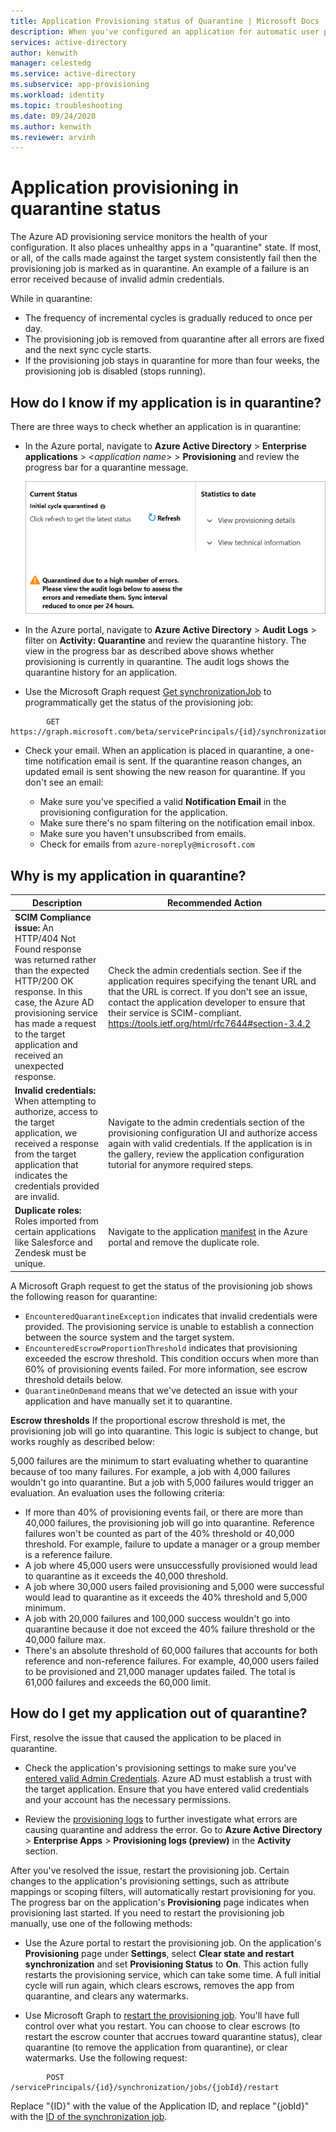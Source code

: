 ```yaml
---
title: Application Provisioning status of Quarantine | Microsoft Docs
description: When you've configured an application for automatic user provisioning, learn what a provisioning status of Quarantine means and how to clear it.
services: active-directory
author: kenwith
manager: celestedg
ms.service: active-directory
ms.subservice: app-provisioning
ms.workload: identity
ms.topic: troubleshooting
ms.date: 09/24/2020
ms.author: kenwith
ms.reviewer: arvinh
---
```


# Application provisioning in quarantine status

The Azure AD provisioning service monitors the health of your configuration. It also places unhealthy apps in a "quarantine" state. If most, or all, of the calls made against the target system consistently fail then the provisioning job is marked as in quarantine. An example of a failure is an error received because of invalid admin credentials.

While in quarantine:
- The frequency of incremental cycles is gradually reduced to once per day.
- The provisioning job is removed from quarantine after all errors are fixed and the next sync cycle starts. 
- If the provisioning job stays in quarantine for more than four weeks, the provisioning job is disabled (stops running).

## How do I know if my application is in quarantine?

There are three ways to check whether an application is in quarantine:
  
- In the Azure portal, navigate to **Azure Active Directory** > **Enterprise applications** > &lt;*application name*&gt; > **Provisioning** and review the progress bar for a quarantine message.   

  ![Provisioning status bar showing quarantine status](./media/application-provisioning-quarantine-status/progress-bar-quarantined.png)

- In the Azure portal, navigate to **Azure Active Directory** > **Audit Logs** > filter on **Activity: Quarantine** and review the quarantine history. The view in the progress bar as described above shows whether provisioning is currently in quarantine. The audit logs shows the quarantine history for an application. 

- Use the Microsoft Graph request [Get synchronizationJob](/graph/api/synchronization-synchronizationjob-get?tabs=http&view=graph-rest-beta) to programmatically get the status of the provisioning job:

```microsoft-graph
        GET https://graph.microsoft.com/beta/servicePrincipals/{id}/synchronization/jobs/{jobId}/
```

- Check your email. When an application is placed in quarantine, a one-time notification email is sent. If the quarantine reason changes, an updated email is sent showing the new reason for quarantine. If you don't see an email:

  - Make sure you've specified a valid **Notification Email** in the provisioning configuration for the application.
  - Make sure there's no spam filtering on the notification email inbox.
  - Make sure you haven't unsubscribed from emails.
  - Check for emails from `azure-noreply@microsoft.com`

## Why is my application in quarantine?

|Description|Recommended Action|
|---|---|
|**SCIM Compliance issue:** An HTTP/404 Not Found response was returned rather than the expected HTTP/200 OK response. In this case, the Azure AD provisioning service has made a request to the target application and received an unexpected response.|Check the admin credentials section. See if the application requires specifying the tenant URL and that the URL is correct. If you don't see an issue, contact the application developer to ensure that their service is SCIM-compliant. https://tools.ietf.org/html/rfc7644#section-3.4.2 |
|**Invalid credentials:** When attempting to authorize,  access to the target application, we received a response from the target application that indicates the credentials provided are invalid.|Navigate to the admin credentials section of the provisioning configuration UI and authorize access again with valid credentials. If the application is in the gallery, review the application configuration tutorial for anymore required steps.|
|**Duplicate roles:** Roles imported from certain applications like Salesforce and Zendesk must be unique. |Navigate to the application [manifest](../develop/reference-app-manifest.md) in the Azure portal and remove the duplicate role.|

 A Microsoft Graph request to get the status of the provisioning job shows the following reason for quarantine:
- `EncounteredQuarantineException` indicates that invalid credentials were provided. The provisioning service is unable to establish a connection between the source system and the target system.
- `EncounteredEscrowProportionThreshold` indicates that provisioning exceeded the escrow threshold. This condition occurs when more than 60% of provisioning events failed. For more information, see escrow threshold details below.
- `QuarantineOnDemand` means that we've detected an issue with your application and have manually set it to quarantine.

**Escrow thresholds**
If the proportional escrow threshold is met, the provisioning job will go into quarantine. This logic is subject to change, but works roughly as described below: 

5,000 failures are the minimum to start evaluating whether to quarantine because of too many failures. For example, a job with 4,000 failures wouldn't go into quarantine. But a job with 5,000 failures would trigger an evaluation. An evaluation uses the following criteria:  
- If more than 40% of provisioning events fail, or there are more than 40,000 failures, the provisioning job will go into quarantine. Reference failures won't be counted as part of the 40% threshold or 40,000 threshold. For example, failure to update a manager or a group member is a reference failure.
- A job where 45,000 users were unsuccessfully provisioned would lead to quarantine as it exceeds the 40,000 threshold.
- A job where 30,000 users failed provisioning and 5,000 were successful would lead to quarantine as it exceeds the 40% threshold and 5,000 minimum.
- A job with 20,000 failures and 100,000 success wouldn't go into quarantine because it doe not exceed the 40% failure threshold or the 40,000 failure max.  
- There's an absolute threshold of 60,000 failures that accounts for both reference and non-reference failures. For example, 40,000 users failed to be provisioned and 21,000 manager updates failed. The total is 61,000 failures and exceeds the 60,000 limit.


## How do I get my application out of quarantine?

First, resolve the issue that caused the application to be placed in quarantine.

- Check the application's provisioning settings to make sure you've [entered valid Admin Credentials](../app-provisioning/configure-automatic-user-provisioning-portal.md#configuring-automatic-user-account-provisioning). Azure AD must establish a trust with the target application. Ensure that you have entered valid credentials and your account has the necessary permissions.

- Review the [provisioning logs](../reports-monitoring/concept-provisioning-logs.md) to further investigate what errors are causing quarantine and address the error. Go to **Azure Active Directory** &gt; **Enterprise Apps** &gt; **Provisioning logs (preview)** in the **Activity** section.

After you've resolved the issue, restart the provisioning job. Certain changes to the application's provisioning settings, such as attribute mappings or scoping filters, will automatically restart provisioning for you. The progress bar on the application's **Provisioning** page indicates when provisioning last started. If you need to restart the provisioning job manually, use one of the following methods:  

- Use the Azure portal to restart the provisioning job. On the application's **Provisioning** page under **Settings**, select **Clear state and restart synchronization** and set **Provisioning Status** to **On**. This action fully restarts  the provisioning service, which can take some time. A full initial cycle will run again, which clears escrows, removes the app from quarantine, and clears any watermarks.

- Use Microsoft Graph to [restart the provisioning job](/graph/api/synchronization-synchronizationjob-restart?tabs=http&view=graph-rest-beta). You'll have full control over what you restart. You can choose to clear escrows (to restart the escrow counter that accrues toward quarantine status), clear quarantine (to remove the application from quarantine), or clear watermarks. Use the following request:
 
```microsoft-graph
        POST /servicePrincipals/{id}/synchronization/jobs/{jobId}/restart
```

Replace "{ID}" with the value of the Application ID, and replace "{jobId}" with the [ID of the synchronization job](/graph/api/resources/synchronization-configure-with-directory-extension-attributes?tabs=http&view=graph-rest-beta#list-synchronization-jobs-in-the-context-of-the-service-principal).
